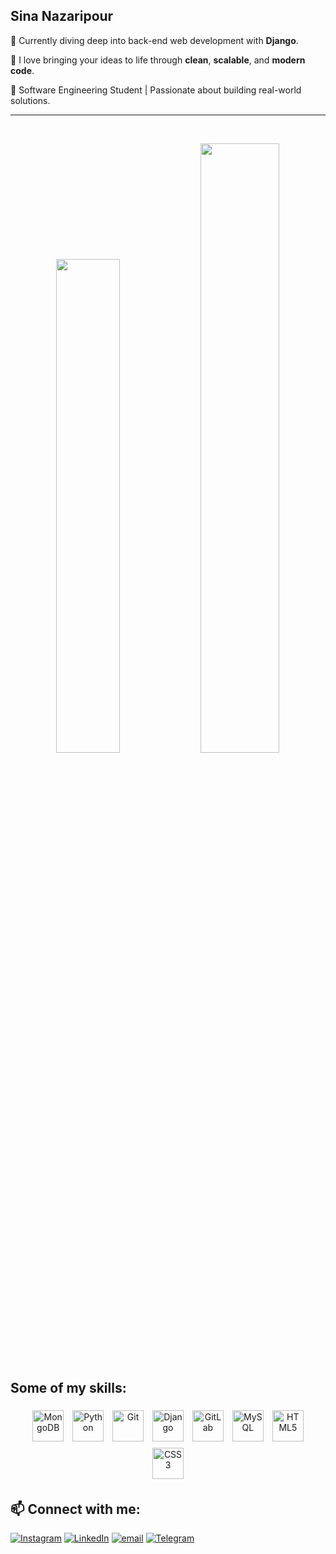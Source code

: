 ## Sina Nazaripour 


🔭 Currently diving deep into back-end web development with **Django**. 

🤝 I love bringing your ideas to life through **clean**, **scalable**, and **modern code**.

🌱 Software Engineering Student | Passionate about building real-world solutions. 
___
</br>


<p align="center">
<img src="https://github-readme-stats.vercel.app/api?username=SinaNazaripour&theme=radical&hide_border=true&include_all_commits=true&count_private=true"  width="45%" >
<img src="https://nirzak-streak-stats.vercel.app/?user=SinaNazaripour&theme=radical&hide_border=true" width="50%" >
  
</p>

## Some of my skills:


<div align="center">  
<a href="https://www.mongodb.com/" target="_blank"><img style="margin: 5px" src="https://profilinator.rishav.dev/skills-assets/mongodb-original-wordmark.svg" alt="MongoDB" height=50px width=50px/></a>  
<a href="https://www.python.org/" target="_blank"><img style="margin: 5px" src="https://profilinator.rishav.dev/skills-assets/python-original.svg" alt="Python" height=50px width=50px/></a>  
<a href="https://github.com/" target="_blank"><img style="margin: 5px" src="https://profilinator.rishav.dev/skills-assets/git-scm-icon.svg" alt="Git" height=50px width=50px/></a>  
<a href="https://www.djangoproject.com/" target="_blank"><img style="margin: 5px" src="https://profilinator.rishav.dev/skills-assets/django-original.svg" alt="Django" height=50px width=50px /></a>  
<a href="https://about.gitlab.com/" target="_blank"><img style="margin: 5px" src="https://profilinator.rishav.dev/skills-assets/gitlab.svg" alt="GitLab"height=50px width=50px/></a>  
<a href="https://www.mysql.com/" target="_blank"><img style="margin: 5px" src="https://profilinator.rishav.dev/skills-assets/postgresql-original-wordmark.svg" alt="MySQL" height=50px width=50px /></a>  
<a href="https://en.wikipedia.org/wiki/HTML5" target="_blank"><img style="margin: 5px" src="https://profilinator.rishav.dev/skills-assets/html5-original-wordmark.svg" alt="HTML5" height=50px width=50px /></a>  
<a href="https://www.w3schools.com/css/" target="_blank"><img style="margin: 5px" src="https://profilinator.rishav.dev/skills-assets/css3-original-wordmark.svg" alt="CSS3" height=50px width=50px /></a> 
</div>

## 📫 Connect with me:
[![Instagram](https://img.shields.io/badge/Instagram-%23E4405F.svg?logo=Instagram&logoColor=white)](https://instagram.com/sinanazari.prv) 
[![LinkedIn](https://img.shields.io/badge/LinkedIn-%230077B5.svg?logo=linkedin&logoColor=white)](https://Linkedin.com/in/sinanazaripour) 
[![email](https://img.shields.io/badge/Email-D14836?logo=gmail&logoColor=white)](mailto:sinanazaripour@gmail.com) 
[![Telegram](https://img.shields.io/badge/Telegram-blue?style=flat&logo=telegram&logoColor=white)](https://t.me/Sinanazripour/)


